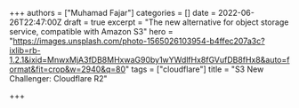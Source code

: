 +++
authors = ["Muhamad Fajar"]
categories = []
date = 2022-06-26T22:47:00Z
draft = true
excerpt = "The new alternative for object storage service, compatible with Amazon S3"
hero = "https://images.unsplash.com/photo-1565026103954-b4ffec207a3c?ixlib=rb-1.2.1&ixid=MnwxMjA3fDB8MHxwaG90by1wYWdlfHx8fGVufDB8fHx8&auto=format&fit=crop&w=2940&q=80"
tags = ["cloudflare"]
title = "S3 New Challenger: Cloudflare R2"

+++

